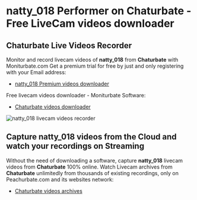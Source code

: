 # natty_018 Performer on Chaturbate - Free LiveCam videos downloader

## Chaturbate Live Videos Recorder

Monitor and record livecam videos of **natty_018** from **Chaturbate** with Moniturbate.com
Get a premium trial for free by just and only registering with your Email address:
* [natty_018 Premium videos downloader](https://moniturbate.com/request-demo-licence-key.html)

Free livecam videos downloader - Moniturbate Software:
* [Chaturbate videos downloader](https://moniturbate.com/moniturbate-download-software.html)

![natty_018 livecam videos recorder](https://peachurnet.com/templates/moniturbate-software.png)


## Capture natty_018 videos from the Cloud and watch your recordings on Streaming

Without the need of downloading a software, capture **natty_018** livecam videos from **Chaturbate** 100% online.
Watch Livecam archives from **Chaturbate** unlimitedly from thousands of existing recordings, only on Peachurbate.com and its websites network:
* [Chaturbate videos archives](https://peachurnet.com/)